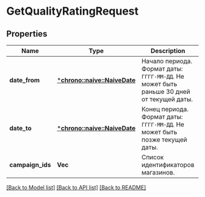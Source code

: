 # GetQualityRatingRequest

## Properties
Name | Type | Description | Notes
------------ | ------------- | ------------- | -------------
**date_from** | [***chrono::naive::NaiveDate**](date.md) | Начало периода.  Формат даты: `ГГГГ‑ММ‑ДД`.  Не может быть раньше 30 дней от текущей даты.  | [optional] [default to None]
**date_to** | [***chrono::naive::NaiveDate**](date.md) | Конец периода.  Формат даты: `ГГГГ‑ММ‑ДД`.  Не может быть позже текущей даты.  | [optional] [default to None]
**campaign_ids** | **Vec<i64>** | Список идентификаторов магазинов. | 

[[Back to Model list]](../README.md#documentation-for-models) [[Back to API list]](../README.md#documentation-for-api-endpoints) [[Back to README]](../README.md)


